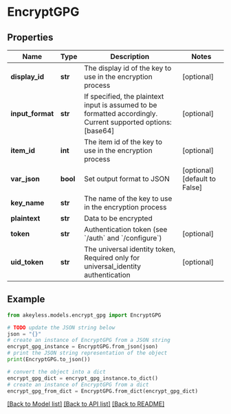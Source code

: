 # EncryptGPG


## Properties

Name | Type | Description | Notes
------------ | ------------- | ------------- | -------------
**display_id** | **str** | The display id of the key to use in the encryption process | [optional] 
**input_format** | **str** | If specified, the plaintext input is assumed to be formatted accordingly. Current supported options: [base64] | [optional] 
**item_id** | **int** | The item id of the key to use in the encryption process | [optional] 
**var_json** | **bool** | Set output format to JSON | [optional] [default to False]
**key_name** | **str** | The name of the key to use in the encryption process | 
**plaintext** | **str** | Data to be encrypted | 
**token** | **str** | Authentication token (see &#x60;/auth&#x60; and &#x60;/configure&#x60;) | [optional] 
**uid_token** | **str** | The universal identity token, Required only for universal_identity authentication | [optional] 

## Example

```python
from akeyless.models.encrypt_gpg import EncryptGPG

# TODO update the JSON string below
json = "{}"
# create an instance of EncryptGPG from a JSON string
encrypt_gpg_instance = EncryptGPG.from_json(json)
# print the JSON string representation of the object
print(EncryptGPG.to_json())

# convert the object into a dict
encrypt_gpg_dict = encrypt_gpg_instance.to_dict()
# create an instance of EncryptGPG from a dict
encrypt_gpg_from_dict = EncryptGPG.from_dict(encrypt_gpg_dict)
```
[[Back to Model list]](../README.md#documentation-for-models) [[Back to API list]](../README.md#documentation-for-api-endpoints) [[Back to README]](../README.md)


